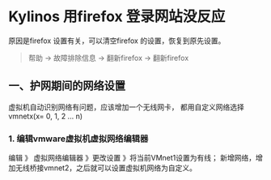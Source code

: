 # Kylinos 用firefox 登录网站没反应
原因是firefox 设置有关，可以清空firefox 的设置，恢复到原先设置。

> 帮助 -> 故障排除信息 -> 翻新firefox -> 翻新firefox


## 一、护网期间的网络设置
虚拟机自动识别网络有问题，应该增加一个无线网卡，
都用自定义网络选择vmnetx(x= 0, 1, 2 ... n)

### 1. 编辑vmware虚拟机虚拟网络编辑器
编辑 》 虚拟网络编辑器 》更改设置 》将当前VMnet1设置为有线；
新增网络，增加无线桥接vmnet2，之后就可以设置虚拟机网络为自定义。
